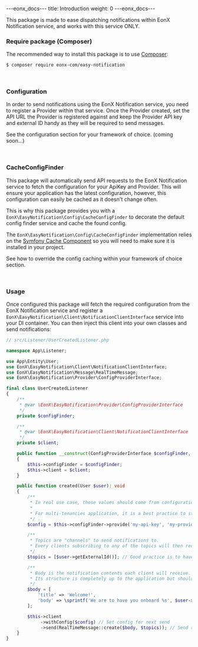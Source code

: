 ---eonx_docs---
title: Introduction
weight: 0
---eonx_docs---

This package is made to ease dispatching notifications within EonX Notification service, and works with this service
ONLY.

### Require package (Composer)

The recommended way to install this package is to use [Composer][1]:

```bash
$ composer require eonx-com/easy-notification
```

<br>

### Configuration

In order to send notifications using the EonX Notification service, you need to register a Provider within that service.
Once the Provider created, set the API URL the Provider is registered against and keep the Provider API key and external
ID handy as they will be required to send messages.

See the configuration section for your framework of choice. (coming soon...)

<br>

### CacheConfigFinder

This package will automatically send API requests to the EonX Notification service to fetch the configuration for your
ApiKey and Provider. This will ensure your application has the latest configuration, however, this configuration can
easily be cached as it doesn't change often.

This is why this package provides you with a `EonX\EasyNotification\Config\CacheConfigFinder` to decorate the default
config finder service and cache the found config.

The `EonX\EasyNotification\Config\CacheConfigFinder` implementation relies on the [Symfony Cache Component][2] so you
will need to make sure it is installed in your project.

See how to override the config caching within your framework of choice section.

<br>

### Usage

Once configured this package will fetch the required configuration from the EonX Notification service and register
a `EonX\EasyNotification\Client\NotificationClientInterface` service into your DI container. You can then inject
this client into your own classes and send notifications:

```php
// src/Listener/UserCreatedListener.php

namespace App\Listener;

use App\Entity\User;
use EonX\EasyNotification\Client\NotificationClientInterface;
use EonX\EasyNotification\Message\RealTimeMessage;
use EonX\EasyNotification\Provider\ConfigProviderInterface;

final class UserCreatedListener
{
    /**
     * @var \EonX\EasyNotification\Provider\ConfigProviderInterface
     */
    private $configFinder;

    /**
     * @var \EonX\EasyNotification\Client\NotificationClientInterface
     */
    private $client;

    public function __construct(ConfigProviderInterface $configFinder, NotificationClientInterface $client)
    {
        $this->configFinder = $configFinder;
        $this->client = $client;
    }

    public function created(User $user): void
    {
        /**
         * In real use case, those values should come from configuration.
         *
         * For multi-tenancies application, it is a best practice to store those values against each tenancy.
         */
        $config = $this->configFinder->provide('my-api-key', 'my-provider-external-id');

        /**
         * Topics are "channels" to send notifications to.
         * Every clients subscribing to any of the topics will then receive the notification.
         */
        $topics = [$user->getExternalId()]; // Good practice is to have 1 topic per user

        /**
         * Body is the notification contents each client will receive.
         * Its structure is completely up to the application but should negotiated with subscribers.
         */
        $body = [
            'title' => 'Welcome!',
            'body' => \sprintf('We are to have you onboard %s', $user->getUsername()),
        ];

        $this->client
             ->withConfig($config) // Set config for next send
             ->send(RealTimeMessage::create($body, $topics)); // Send real time message
    }
}
```

[1]: https://getcomposer.org/

[2]: https://symfony.com/doc/current/components/cache.html
